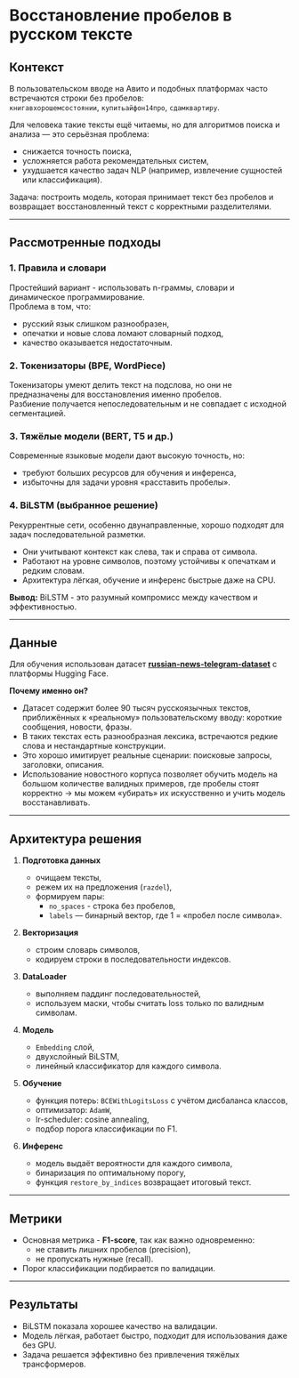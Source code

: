 # Восстановление пробелов в русском тексте

## Контекст

В пользовательском вводе на Авито и подобных платформах часто встречаются строки без пробелов:  
`книгавхорошемсостоянии`, `купитьайфон14про`, `сдамквартиру`.  

Для человека такие тексты ещё читаемы, но для алгоритмов поиска и анализа — это серьёзная проблема:  
- снижается точность поиска,  
- усложняется работа рекомендательных систем,  
- ухудшается качество задач NLP (например, извлечение сущностей или классификация).  

Задача: построить модель, которая принимает текст без пробелов и возвращает восстановленный текст с корректными разделителями.  

---


## Рассмотренные подходы

### 1. Правила и словари  
Простейший вариант - использовать n-граммы, словари и динамическое программирование.  
Проблема в том, что:  
- русский язык слишком разнообразен,  
- опечатки и новые слова ломают словарный подход,  
- качество оказывается недостаточным.  

### 2. Токенизаторы (BPE, WordPiece)  
Токенизаторы умеют делить текст на подслова, но они не предназначены для восстановления именно пробелов.  
Разбиение получается непоследовательным и не совпадает с исходной сегментацией.  

### 3. Тяжёлые модели (BERT, T5 и др.)  
Современные языковые модели дают высокую точность, но:  
- требуют больших ресурсов для обучения и инференса,  
- избыточны для задачи уровня «расставить пробелы».  

### 4. BiLSTM (выбранное решение)  
Рекуррентные сети, особенно двунаправленные, хорошо подходят для задач последовательной разметки.  
- Они учитывают контекст как слева, так и справа от символа.  
- Работают на уровне символов, поэтому устойчивы к опечаткам и редким словам.  
- Архитектура лёгкая, обучение и инференс быстрые даже на CPU.  

**Вывод:** BiLSTM - это разумный компромисс между качеством и эффективностью.  

---
## Данные

Для обучения использован датасет **[russian-news-telegram-dataset](https://huggingface.co/datasets/ScoutieAutoML/russian-news-telegram-dataset)** с платформы Hugging Face.  

**Почему именно он?**  
- Датасет содержит более 90 тысяч русскоязычных текстов, приближённых к «реальному» пользовательскому вводу: короткие сообщения, новости, фразы.  
- В таких текстах есть разнообразная лексика, встречаются редкие слова и нестандартные конструкции.  
- Это хорошо имитирует реальные сценарии: поисковые запросы, заголовки, описания.  
- Использование новостного корпуса позволяет обучить модель на большом количестве валидных примеров, где пробелы стоят корректно → мы можем «убирать» их искусственно и учить модель восстанавливать.  
---

## Архитектура решения

1. **Подготовка данных**  
   - очищаем тексты,  
   - режем их на предложения (`razdel`),  
   - формируем пары:  
     - `no_spaces` - строка без пробелов,  
     - `labels` — бинарный вектор, где 1 = «пробел после символа».

2. **Векторизация**  
   - строим словарь символов,  
   - кодируем строки в последовательности индексов.  

3. **DataLoader**  
   - выполняем паддинг последовательностей,  
   - используем маски, чтобы считать loss только по валидным символам.  

4. **Модель**  
   - `Embedding` слой,  
   - двухслойный BiLSTM,  
   - линейный классификатор для каждого символа.  

5. **Обучение**  
   - функция потерь: `BCEWithLogitsLoss` с учётом дисбаланса классов,  
   - оптимизатор: `AdamW`,  
   - lr-scheduler: cosine annealing,  
   - подбор порога классификации по F1.  

6. **Инференс**  
   - модель выдаёт вероятности для каждого символа,  
   - бинаризация по оптимальному порогу,  
   - функция `restore_by_indices` возвращает итоговый текст.  

---

## Метрики

- Основная метрика - **F1-score**, так как важно одновременно:  
  - не ставить лишних пробелов (precision),  
  - не пропускать нужные (recall).  
- Порог классификации подбирается по валидации.  

---

## Результаты

- BiLSTM показала хорошее качество на валидации.  
- Модель лёгкая, работает быстро, подходит для использования даже без GPU.  
- Задача решается эффективно без привлечения тяжёлых трансформеров.  

